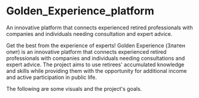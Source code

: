 # Golden_Experience_platform
An innovative platform that connects experienced retired professionals with companies and individuals needing consultation and expert advice.

Get the best from the experience of experts!
Golden Experience (Златен опит) is an innovative platform that connects experienced retired professionals with companies and individuals needing consultations and expert advice. The project aims to use retirees' accumulated knowledge and skills while providing them with the opportunity for additional income and active participation in public life.

The following are some visuals and the project's goals. 
